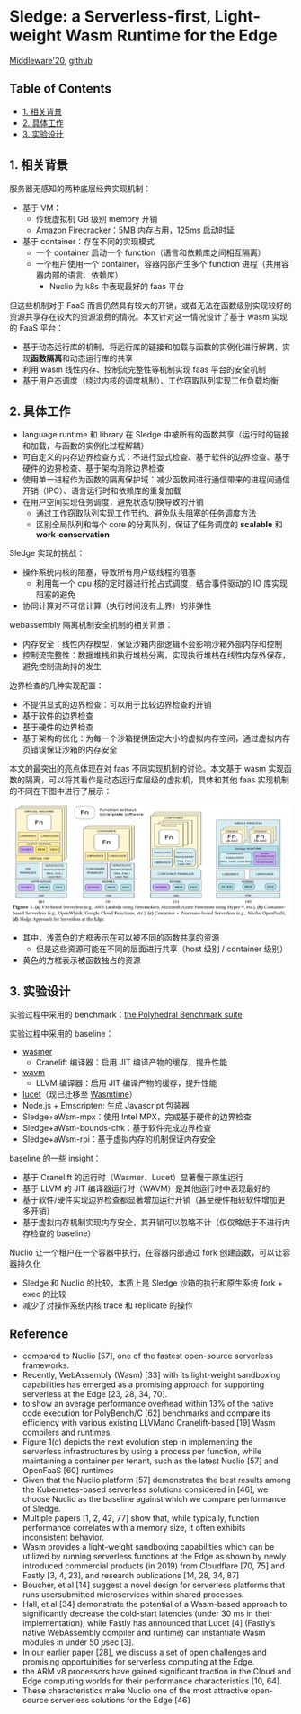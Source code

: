 # Sledge: a Serverless-first, Light-weight Wasm Runtime for the Edge

[Middleware'20](https://dl.acm.org/doi/abs/10.1145/3423211.3425680), [github](https://github.com/gwsystems/sledge-serverless-framework)

<!-- omit in toc -->
## Table of Contents

- [1. 相关背景](#1-相关背景)
- [2. 具体工作](#2-具体工作)
- [3. 实验设计](#3-实验设计)

## 1. 相关背景

服务器无感知的两种底层经典实现机制：

- 基于 VM：
  - 传统虚拟机 GB 级别 memory 开销
  - Amazon Firecracker：5MB 内存占用，125ms 启动时延
- 基于 container：存在不同的实现模式
  - 一个 container 启动一个 function（语言和依赖库之间相互隔离）
  - 一个租户使用一个 container，容器内部产生多个 function 进程（共用容器内部的语言、依赖库）
    - Nuclio 为 k8s 中表现最好的 faas 平台

但这些机制对于 FaaS 而言仍然具有较大的开销，或者无法在函数级别实现较好的资源共享存在较大的资源浪费的情况。本文针对这一情况设计了基于 wasm 实现的 FaaS 平台：

- 基于动态运行库的机制，将运行库的链接和加载与函数的实例化进行解耦，实现**函数隔离**和动态运行库的共享
- 利用 wasm 线性内存、控制流完整性等机制实现 faas 平台的安全机制
- 基于用户态调度（绕过内核的调度机制）、工作窃取队列实现工作负载均衡

## 2. 具体工作

- language runtime 和 library 在 Sledge 中被所有的函数共享（运行时的链接和加载，与函数的实例化过程解耦）
- 可自定义的内存边界检查方式：不进行显式检查、基于软件的边界检查、基于硬件的边界检查、基于架构消除边界检查
- 使用单一进程作为函数的隔离保护域：减少函数间进行通信带来的进程间通信开销（IPC）、语言运行时和依赖库的重复加载
- 在用户空间实现任务调度，避免状态切换导致的开销
  - 通过工作窃取队列实现工作节约、避免队头阻塞的任务调度方法
  - 区别全局队列和每个 core 的分离队列，保证了任务调度的 **scalable** 和 **work-conservation**

Sledge 实现的挑战：

- 操作系统内核的阻塞，导致所有用户级线程的阻塞
  - 利用每一个 cpu 核的定时器进行抢占式调度，结合事件驱动的 IO 库实现阻塞的避免
- 协同计算对不可信计算（执行时间没有上界）的非弹性

webassembly 隔离机制安全机制的相关背景：

- 内存安全：线性内存模型，保证沙箱内部逻辑不会影响沙箱外部内存和控制
- 控制流完整性：数据堆栈和执行堆栈分离，实现执行堆栈在线性内存外保存，避免控制流劫持的发生

边界检查的几种实现配置：

- 不提供显式的边界检查：可以用于比较边界检查的开销
- 基于软件的边界检查
- 基于硬件的边界检查
- 基于架构的优化：为每一个沙箱提供固定大小的虚拟内存空间，通过虚拟内存页错误保证沙箱的内存安全

本文的最突出的亮点体现在对 faas 不同实现机制的讨论。本文基于 wasm 实现函数的隔离，可以将其看作是动态运行库层级的虚拟机，具体和其他 faas 实现机制的不同在下图中进行了展示：

![faas-implements](./images/faas-implement.jpg)

- 其中，浅蓝色的方框表示在可以被不同的函数共享的资源
  - 但是这些资源可能在不同的层面进行共享（host 级别 / container 级别）
- 黄色的方框表示被函数独占的资源

## 3. 实验设计

实验过程中采用的 benchmark：[the Polyhedral Benchmark suite](https://web.cse.ohio-state.edu/~pouchet.2/software/polybench/)

实验过程中采用的 baseline：

- [wasmer](https://wasmer.io/)
  - Cranelift 编译器：启用 JIT 编译产物的缓存，提升性能
- [wavm](https://wavm.github.io/)
  - LLVM 编译器：启用 JIT 编译产物的缓存，提升性能
- [lucet](https://github.com/bytecodealliance/lucet)（现已迁移至 [Wasmtime](https://wasmtime.dev/)）
- Node.js + Emscripten: 生成 Javascript 包装器
- Sledge+aWsm-mpx：使用 Intel MPX，完成基于硬件的边界检查
- Sledge+aWsm-bounds-chk：基于软件完成边界检查
- Sledge+aWsm-rpi：基于虚拟内存的机制保证内存安全

baseline 的一些 insight：

- 基于 Cranelift 的运行时（Wasmer、Lucet）显著慢于原生运行
- 基于 LLVM 的 JIT 编译器运行时（WAVM）是其他运行时中表现最好的
- 基于软件/硬件实现边界检查都显著增加运行开销（甚至硬件相较软件增加更多开销）
- 基于虚拟内存机制实现内存安全，其开销可以忽略不计（仅仅略低于不进行内存检查的 baseline）

Nuclio 让一个租户在一个容器中执行，在容器内部通过 fork 创建函数，可以让容器持久化

- Sledge 和 Nuclio 的比较，本质上是 Sledge 沙箱的执行和原生系统 fork + exec 的比较
- 减少了对操作系统内核 trace 和 replicate 的操作

<!-- omit in toc -->
## Reference

- compared to Nuclio [57], one of the fastest open-source serverless frameworks.
- Recently, WebAssembly (Wasm) [33] with its light-weight sandboxing capabilities has emerged as a promising approach for supporting serverless at the Edge [23, 28, 34, 70].
- to show an average performance overhead within 13% of the native code execution for PolyBench/C [62] benchmarks and compare its efficiency with various existing LLVMand Cranelift-based [19] Wasm compilers and runtimes.
- Figure 1(c) depicts the next evolution step in implementing the serverless infrastructures by using a process per function, while maintaining a container per tenant, such as the latest Nuclio [57] and OpenFaaS [60] runtimes
- Given that the Nuclio platform [57] demonstrates the best results among the Kubernetes-based serverless solutions considered in [46], we choose Nuclio as the baseline against which we compare performance of Sledge.
- Multiple papers [1, 2, 42, 77] show that, while typically, function performance correlates with a memory size, it often exhibits inconsistent behavior.
- Wasm provides a light-weight sandboxing capabilities which can be utilized by running serverless functions at the Edge as shown by newly introduced commercial products (in 2019) from Cloudflare [70, 75] and Fastly [3, 4, 23], and research publications [14, 28, 34, 87]
- Boucher, et al [14] suggest a novel design for serverless platforms that runs usersubmitted microservices within shared processes.
- Hall, et al [34] demonstrate the potential of a Wasm-based approach to significantly decrease the cold-start latencies (under 30 ms in their implementation), while Fastly has announced that Lucet [4] (Fastly’s native WebAssembly compiler and runtime) can instantiate Wasm modules in under 50 𝜇sec [3].
- In our earlier paper [28], we discuss a set of open challenges and promising opportuinities for serverless computing at the Edge.
- the ARM v8 processors have gained significant traction in the Cloud and Edge computing worlds for their performance characteristics [10, 64].
- These characteristics make Nuclio one of the most attractive open-source serverless solutions for the Edge [46]
